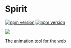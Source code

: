 # Spirit

[![npm version](https://badge.fury.io/js/spiritjs.svg)](https://badge.fury.io/js/spiritjs) 
[![npm version](https://travis-ci.org/spirit/spirit.svg)](https://travis-ci.org/spirit/spirit) 

![](https://spiritapp.io/spirit.jpg)

[The animation tool for the web](https://spiritapp.io)
